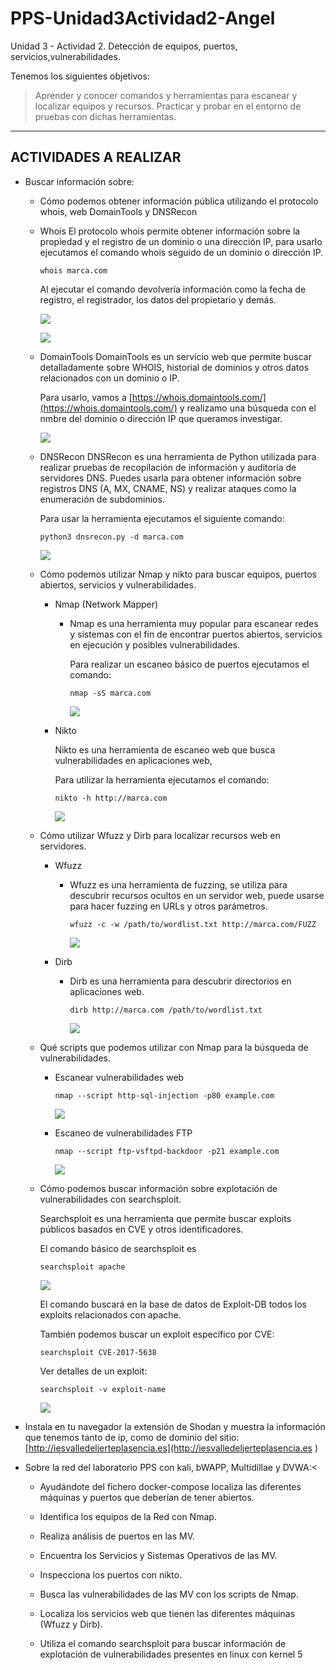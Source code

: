 # PPS-Unidad3Actividad2-Angel

Unidad 3 - Actividad 2. Detección de equipos, puertos, servicios,vulnerabilidades.

Tenemos los siguientes objetivos:

> Aprender y conocer comandos y herramientas para escanear y localizar equipos y recursos.
> Practicar y probar en el entorno de pruebas con dichas herramientas.


---

## ACTIVIDADES A REALIZAR

* Buscar información sobre:

  - Cómo podemos obtener información pública utilizando el protocolo whois, web DomainTools y DNSRecon

   - Whois
     El protocolo whois permite obtener información sobre la propiedad y el registro de un dominio o una dirección         IP, para usarlo ejecutamos el comando whois seguido de un dominio o dirección IP.
  
     ```
     whois marca.com
     ```

     Al ejecutar el comando devolvería información como la fecha de registro, el registrador, los datos del                propietario y demás.

     ![](Images/img1.png)

     ![](Images/img2.png)


   - DomainTools
     DomainTools es un servicio web que permite buscar detalladamente sobre WHOIS, historial de dominios y otros           datos relacionados con un dominio o IP.

     Para usarlo, vamos a [https://whois.domaintools.com/](https://whois.domaintools.com/) y realizamo una búsqueda        con el nmbre del dominio o dirección IP que queramos investigar.
  
     ![](Images/img3.png)


   - DNSRecon
     DNSRecon es una herramienta de Python utilizada para realizar pruebas de recopilación de información y                auditoría de servidores DNS. Puedes usarla para obtener información sobre registros DNS (A, MX, CNAME, NS) y          realizar ataques como la enumeración de subdominios.

     Para usar la herramienta ejecutamos el siguiente comando:
     
     ```
     python3 dnsrecon.py -d marca.com
     ```

     ![](Images/img4.png)


  - Cómo podemos utilizar Nmap y nikto para buscar equipos, puertos abiertos, servicios y vulnerabilidades.

    - Nmap (Network Mapper)

      - Nmap es una herramienta muy popular para escanear redes y sistemas con el fin de encontrar puertos abiertos,          servicios en ejecución y posibles vulnerabilidades. 

        Para realizar un escaneo básico de puertos ejecutamos el comando:

        ```
        nmap -sS marca.com
        ```

        ![](Images/img5.png)


    - Nikto

      Nikto es una herramienta de escaneo web que busca vulnerabilidades en aplicaciones web,
   
      Para utilizar la herramienta ejecutamos el comando: 

      ```
      nikto -h http://marca.com
      ```  

        ![](Images/img6.png)



  - Cómo utilizar Wfuzz y Dirb para localizar recursos web en servidores.

    - Wfuzz

      - Wfuzz es una herramienta de fuzzing, se utiliza para descubrir recursos ocultos en un servidor web, puede             usarse para hacer fuzzing en URLs y otros parámetros.

        ```
        wfuzz -c -w /path/to/wordlist.txt http://marca.com/FUZZ
        ```

        ![](Images/img7.png)


    - Dirb

      - Dirb es una herramienta para descubrir directorios en aplicaciones web.

        ```
        dirb http://marca.com /path/to/wordlist.txt
        ```

        ![](Images/img8.png)



  - Qué scripts que podemos utilizar con Nmap para la búsqueda de vulnerabilidades.

    - Escanear vulnerabilidades web
 
      ```
      nmap --script http-sql-injection -p80 example.com
      ```
      ![](Images/img9.png)
      
    - Escaneo de vulnerabilidades FTP
 
      ```
      nmap --script ftp-vsftpd-backdoor -p21 example.com
      ```
      ![](Images/img10.png)


  - Cómo podemos buscar información sobre explotación de vulnerabilidades con searchsploit.

    Searchsploit es una herramienta que permite buscar exploits públicos basados en CVE y otros identificadores.

    El comando básico de searchsploit es

    ```
    searchsploit apache
    ```

    ![](Images/img11.png) 

    El comando buscará en la base de datos de Exploit-DB todos los exploits relacionados con apache.
 
    También podemos buscar un exploit específico por CVE:

    ```
    searchsploit CVE-2017-5638
    ```
    
    Ver detalles de un exploit:

    ```
    searchsploit -v exploit-name
    ```

    ![](Images/img12.png) 


  
* Instala en tu navegador la extensión de Shodan y muestra la información que tenemos tanto de ip, como de dominio del sitio: [http://iesvalledeljerteplasencia.es](http://iesvalledeljerteplasencia.es )




* Sobre la red del laboratorio PPS con kali, bWAPP, Multidillae y DVWA:<

  - Ayudándote del fichero docker-compose localiza las diferentes máquinas y puertos que deberían de tener abiertos.



  - Identifica los equipos de la Red con Nmap.



  - Realiza análisis de puertos en las MV.




  - Encuentra los Servicios y Sistemas Operativos de las MV.




  - Inspecciona los puertos con nikto.



  - Busca las vulnerabilidades de las MV con los scripts de Nmap.




  - Localiza los servicios web que tienen las diferentes máquinas (Wfuzz y Dirb).



  - Utiliza el comando searchsploit para buscar información de explotación de vulnerabilidades presentes en linux con      kernel 5












